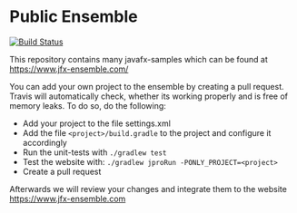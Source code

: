# Public Ensemble
[![Build Status](https://travis-ci.com/jfx-ensemble/public-ensemble.svg?branch=master)](https://travis-ci.com/jfx-ensemble/public-ensemble)

This repository contains many javafx-samples which can be found at https://www.jfx-ensemble.com/

You can add your own project to the ensemble by creating a pull request.
Travis will automatically check, whether its working properly and is free of memory leaks.
To do so, do the following:
 * Add your project to the file settings.xml
 * Add the file `<project>/build.gradle` to the project and configure it accordingly
 * Run the unit-tests with `./gradlew test`
 * Test the website with: `./gradlew jproRun -PONLY_PROJECT=<project>`
 * Create a pull request

Afterwards we will review your changes and integrate them to the website https://www.jfx-ensemble.com
